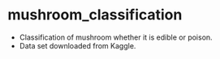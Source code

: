 # mushroom_classification
- Classification of mushroom whether it is edible or poison.
- Data set downloaded from Kaggle.









